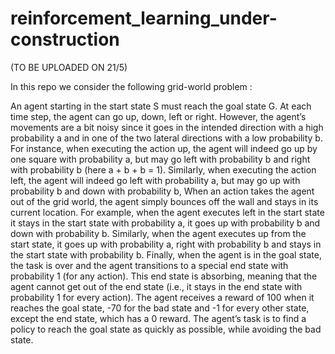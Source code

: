 # reinforcement_learning_under-construction

(TO BE UPLOADED ON 21/5)

In this repo we consider the following grid-world problem :


An agent starting in the start state S must reach the goal state G. At each time step, the agent can go up, down,
left or right. However, the agent’s movements are a bit noisy since it goes in the intended direction with a high
probability a and in one of the two lateral directions with a low probability b. For instance, when executing the action
up, the agent will indeed go up by one square with probability a, but may go left with probability b and right with
probability b (here a + b + b = 1). Similarly, when executing the action left, the agent will indeed go left with
probability a, but may go up with probability b and down with probability b, When an action takes the agent out of
the grid world, the agent simply bounces off the wall and stays in its current location. For example, when the agent
executes left in the start state it stays in the start state with probability a, it goes up with probability b and down
with probability b. Similarly, when the agent executes up from the start state, it goes up with probability a, right with
probability b and stays in the start state with probability b. Finally, when the agent is in the goal state, the task is over
and the agent transitions to a special end state with probability 1 (for any action). This end state is absorbing, meaning
that the agent cannot get out of the end state (i.e., it stays in the end state with probability 1 for every action).
The agent receives a reward of 100 when it reaches the goal state, -70 for the bad state and -1 for every other state,
except the end state, which has a 0 reward. The agent’s task is to find a policy to reach the goal state as quickly as
possible, while avoiding the bad state.
